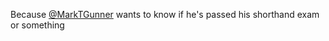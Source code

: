 Because [@MarkTGunner](https://twitter.com/MarkTGunner) wants to know if he's passed his shorthand exam or something
